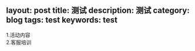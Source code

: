 layout: post
title: 测试
description: 测试
category: blog
tags: test
keywords: test
---

1.活动内容  
2.客服培训